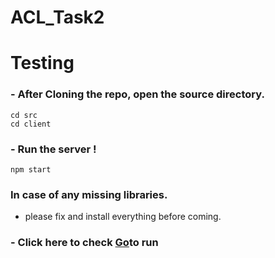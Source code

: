 # ACL_Task2
# Testing
### - After Cloning the repo, open the source directory.
```
cd src
cd client
```
### - Run the server !
```
npm start
```
### In case of any missing libraries. 
- please fix and install everything before coming. 

### - Click here to check [Go](http://localhost:3000/)to run
